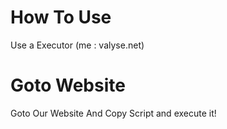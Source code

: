 # How To Use
Use a Executor (me : valyse.net)

# Goto Website
Goto Our Website And Copy Script and execute it!
